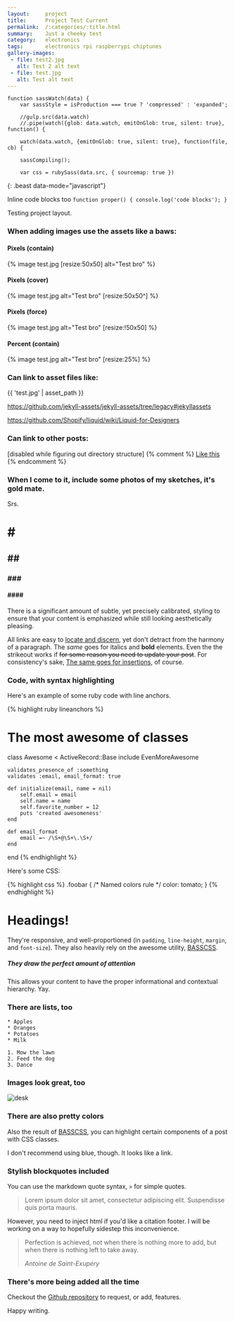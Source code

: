```yaml
---
layout:     project
title:      Project Test Current
permalink:  /:categories/:title.html
summary:    Just a cheeky test
category:   electronics
tags:       electronics rpi raspberrypi chiptunes
gallery-images:
 - file: test2.jpg
   alt: Test 2 alt text
 - file: test.jpg
   alt: Test alt text
---
```





~~~
function sassWatch(data) {
	var sassStyle = isProduction === true ? 'compressed' : 'expanded';

	//gulp.src(data.watch)
	//.pipe(watch({glob: data.watch, emitOnGlob: true, silent: true}, function() {

	watch(data.watch, {emitOnGlob: true, silent: true}, function(file, cb) {

	sassCompiling();

	var css = rubySass(data.src, { sourcemap: true })
~~~
{: .beast data-mode="javascript"}





Inline code blocks too ``function proper() { console.log('code blocks'); }``






Testing project layout.

### When adding images use the assets like a baws:

#### Pixels (contain)
{% image test.jpg [resize:50x50] alt="Test bro" %}

#### Pixels (cover)
{% image test.jpg alt="Test bro" [resize:50x50^] %}

#### Pixels (force)
{% image test.jpg alt="Test bro" [resize:!50x50] %}

#### Percent (contain)
{% image test.jpg alt="Test bro" [resize:25%] %}



### Can link to asset files like:
{{ 'test.jpg' | asset_path }}

https://github.com/jekyll-assets/jekyll-assets/tree/legacy#jekyllassets


https://github.com/Shopify/liquid/wiki/Liquid-for-Designers

### Can link to other posts:
[disabled while figuring out directory structure]
{% comment %}
<a href="{% post_url 2017-01-01-coming-soon %}">Like this</a>
{% endcomment %}

### When I come to it, include some photos of my sketches, it's gold mate.
Srs.


# \#

## \#\#

### \#\#\#

#### \#\#\#\#


There is a significant amount of subtle, yet precisely calibrated, styling to ensure
that your content is emphasized while still looking aesthetically pleasing.

All links are easy to [locate and discern](#), yet don't detract from the harmony
of a paragraph. The _same_ goes for italics and __bold__ elements. Even the the strikeout
works if <del>for some reason you need to update your post</del>. For consistency's sake,
<ins>The same goes for insertions</ins>, of course.

### Code, with syntax highlighting

Here's an example of some ruby code with line anchors.

{% highlight ruby lineanchors %}
# The most awesome of classes
class Awesome < ActiveRecord::Base
	include EvenMoreAwesome

	validates_presence_of :something
	validates :email, email_format: true

	def initialize(email, name = nil)
		self.email = email
		self.name = name
		self.favorite_number = 12
		puts 'created awesomeness'
	end

	def email_format
		email =~ /\S+@\S+\.\S+/
	end
end
{% endhighlight %}

Here's some CSS:

{% highlight css %}
.foobar {
	/* Named colors rule */
	color: tomato;
}
{% endhighlight %}

# Headings!

They're responsive, and well-proportioned (in `padding`, `line-height`, `margin`, and `font-size`).
They also heavily rely on the awesome utility, [BASSCSS](http://www.basscss.com/).

##### They draw the perfect amount of attention

This allows your content to have the proper informational and contextual hierarchy. Yay.

### There are lists, too

	* Apples
	* Oranges
	* Potatoes
	* Milk

	1. Mow the lawn
	2. Feed the dog
	3. Dance

### Images look great, too

![desk](https://cloud.githubusercontent.com/assets/1424573/3378137/abac6d7c-fbe6-11e3-8e09-55745b6a8176.png)


### There are also pretty colors

Also the result of [BASSCSS](http://www.basscss.com/), you can <span class="bg-dark-gray white">highlight</span> certain components
of a <span class="red">post</span> <span class="mid-gray">with</span> <span class="green">CSS</span> <span class="orange">classes</span>.

I don't recommend using blue, though. It looks like a <span class="blue">link</span>.

### Stylish blockquotes included

You can use the markdown quote syntax, `>` for simple quotes.

> Lorem ipsum dolor sit amet, consectetur adipiscing elit. Suspendisse quis porta mauris.

However, you need to inject html if you'd like a citation footer. I will be working on a way to
hopefully sidestep this inconvenience.

<blockquote>
	<p>
		Perfection is achieved, not when there is nothing more to add, but when there is nothing left to take away.
	</p>
	<footer><cite title="Antoine de Saint-Exupéry">Antoine de Saint-Exupéry</cite></footer>
</blockquote>

### There's more being added all the time

Checkout the [Github repository](https://github.com/johnotander/pixyll) to request,
or add, features.

Happy writing.
